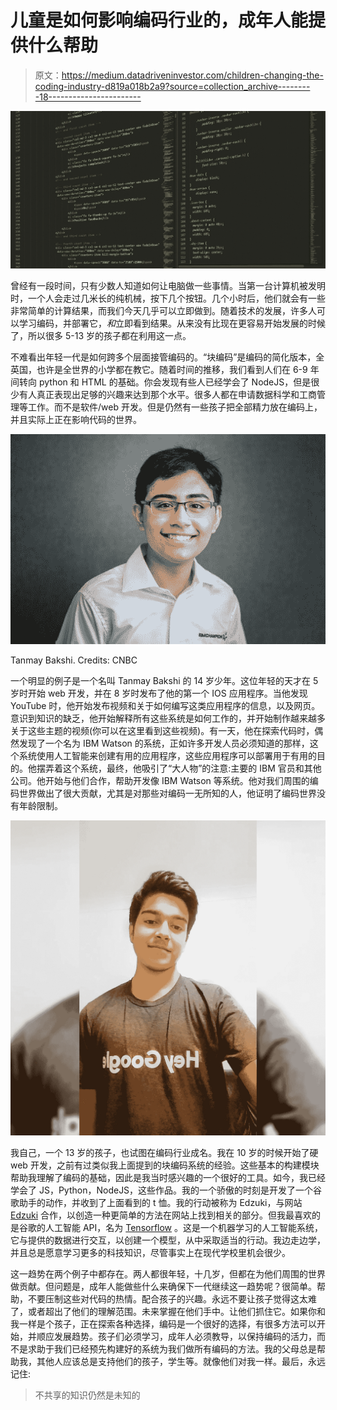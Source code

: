 # 儿童是如何影响编码行业的，成年人能提供什么帮助

> 原文：<https://medium.datadriveninvestor.com/children-changing-the-coding-industry-d819a018b2a9?source=collection_archive---------18----------------------->

![](img/e52424ec1ca3fca7d2da1218a4f60f50.png)

曾经有一段时间，只有少数人知道如何让电脑做一些事情。当第一台计算机被发明时，一个人会走过几米长的纯机械，按下几个按钮。几个小时后，他们就会有一些非常简单的计算结果，而我们今天几乎可以立即做到。随着技术的发展，许多人可以学习编码，并部署它，*和*立即看到结果。从来没有比现在更容易开始发展的时候了，所以很多 5-13 岁的孩子都在利用这一点。

不难看出年轻一代是如何跨多个层面接管编码的。“块编码”是编码的简化版本，全英国，也许是全世界的小学都在教它。随着时间的推移，我们看到人们在 6-9 年间转向 python 和 HTML 的基础。你会发现有些人已经学会了 NodeJS，但是很少有人真正表现出足够的兴趣来达到那个水平。很多人都在申请数据科学和工商管理等工作。而不是软件/web 开发。但是仍然有一些孩子把全部精力放在编码上，并且实际上正在影响代码的世界。

![](img/4ddfc9564e8ba0522fef4d242eb71c32.png)

Tanmay Bakshi. Credits: CNBC

一个明显的例子是一个名叫 Tanmay Bakshi 的 14 岁少年。这位年轻的天才在 5 岁时开始 web 开发，并在 8 岁时发布了他的第一个 IOS 应用程序。当他发现 YouTube 时，他开始发布视频和关于如何编写这类应用程序的信息，以及网页。意识到知识的缺乏，他开始解释所有这些系统是如何工作的，并开始制作越来越多关于这些主题的视频(你可以在这里看到这些视频)。有一天，他在探索代码时，偶然发现了一个名为 IBM Watson 的系统，正如许多开发人员必须知道的那样，这个系统使用人工智能来创建有用的应用程序，这些应用程序可以部署用于有用的目的。他摆弄着这个系统，最终，他吸引了“大人物”的注意:主要的 IBM 官员和其他公司。他开始与他们合作，帮助开发像 IBM Watson 等系统。他对我们周围的编码世界做出了很大贡献，尤其是对那些对编码一无所知的人，他证明了编码世界没有年龄限制。

![](img/733037ab35ba1ffeedda2c18991192f9.png)

我自己，一个 13 岁的孩子，也试图在编码行业成名。我在 10 岁的时候开始了硬 web 开发，之前有过类似我上面提到的块编码系统的经验。这些基本的构建模块帮助我理解了编码的基础，因此是我当时感兴趣的一个很好的工具。如今，我已经学会了 JS，Python，NodeJS，这些作品。我的一个骄傲的时刻是开发了一个谷歌助手的动作，并收到了上面看到的 t 恤。我的行动被称为 Edzuki，与网站 [Edzuki](https://www.edzuki.com/) 合作，以创造一种更简单的方法在网站上找到相关的部分。但我最喜欢的是谷歌的人工智能 API，名为 [Tensorflow](https://www.tensorflow.org/) 。这是一个机器学习的人工智能系统，它与提供的数据进行交互，以创建一个模型，从中采取适当的行动。我边走边学，并且总是愿意学习更多的科技知识，尽管事实上在现代学校里机会很少。

这一趋势在两个例子中都存在。两人都很年轻，十几岁，但都在为他们周围的世界做贡献。但问题是，成年人能做些什么来确保下一代继续这一趋势呢？很简单。帮助，不要压制这些对代码的热情。配合孩子的兴趣。永远不要让孩子觉得这太难了，或者超出了他们的理解范围。未来掌握在他们手中。让他们抓住它。如果你和我一样是个孩子，正在探索各种选择，编码是一个很好的选择，有很多方法可以开始，并顺应发展趋势。孩子们必须学习，成年人必须教导，以保持编码的活力，而不是求助于我们已经预先构建好的系统为我们做所有编码的方法。我的父母总是帮助我，其他人应该总是支持他们的孩子，学生等。就像他们对我一样。最后，永远记住:

> 不共享的知识仍然是未知的